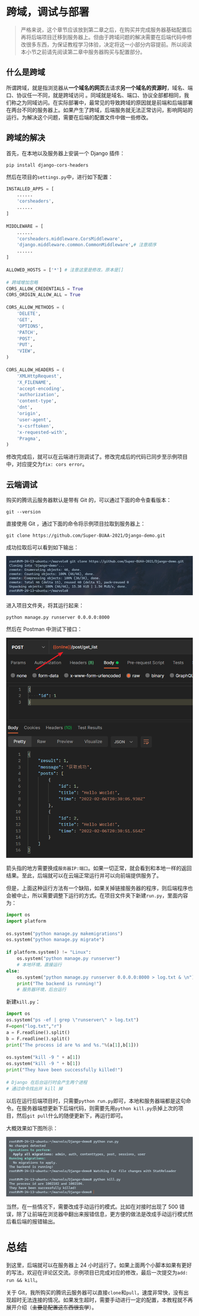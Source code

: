 # 跨域，调试与部署

> 严格来说，这个章节应该放到第二章之后，在购买并完成服务器基础配置后再将后端项目迁移到服务器上。但由于跨域问题的解决需要在后端代码中修改很多东西，为保证教程学习体验，决定将这一小部分内容提前。所以阅读本小节之前请先阅读第二章中服务器购买与配置部分。



## 什么是跨域

所谓跨域，就是指浏览器从**一个域名的网页**去请求**另一个域名的资源时**，域名、端口、协议任一不同，就是跨域访问 。同域就是域名、端口、协议全部都相同，我们称之为同域访问。在实际部署中，最常见的导致跨域的原因就是前端和后端部署在两台不同的服务器上。如果产生了跨域，后端服务就无法正常访问，影响网站的运行。为解决这个问题，需要在后端的配置文件中做一些修改。



## 跨域的解决

首先，在本地以及服务器上安装一个 Django 插件：

```shell
pip install django-cors-headers
```



然后在项目的`settings.py`中，进行如下配置：

```python
INSTALLED_APPS = [
    ......
    'corsheaders',
    ......
]

MIDDLEWARE = [
    ......
    'corsheaders.middleware.CorsMiddleware',
    'django.middleware.common.CommonMiddleware',# 注意顺序
    ......
]

ALLOWED_HOSTS = ['*'] # 注意这里是修改，原本是[]

# 跨域增加忽略
CORS_ALLOW_CREDENTIALS = True
CORS_ORIGIN_ALLOW_ALL = True

CORS_ALLOW_METHODS = (
    'DELETE',
    'GET',
    'OPTIONS',
    'PATCH',
    'POST',
    'PUT',
    'VIEW',
)

CORS_ALLOW_HEADERS = (
    'XMLHttpRequest',
    'X_FILENAME',
    'accept-encoding',
    'authorization',
    'content-type',
    'dnt',
    'origin',
    'user-agent',
    'x-csrftoken',
    'x-requested-with',
    'Pragma',
)
```



修改完成后，就可以在云端进行测调试了。修改完成后的代码已同步至示例项目中，对应提交为`fix: cors error`。



## 云端调试

购买的腾讯云服务器默认是带有 Git 的，可以通过下面的命令查看版本：

```shell
git --version
```



直接使用 Git ，通过下面的命令将示例项目拉取到服务器上：

```shell
git clone https://github.com/Super-BUAA-2021/Django-demo.git
```

成功拉取后可以看到如下输出：

![image-20220220194455887](https://raw.githubusercontent.com/zhtjtcz/MyImg/master/img/202202201945140.png)

进入项目文件夹，将其运行起来：

```shell
python manage.py runserver 0.0.0.0:8000
```



然后在 Postman 中测试下接口：

![image-20220222194653636](https://raw.githubusercontent.com/zhtjtcz/MyImg/master/img/202202221946693.png)



箭头指的地方需要换成`服务器IP:端口`。如果一切正常，就会看到和本地一样的返回结果。至此，后端就可以在云端正常运行并可以向前端提供服务了。



但是，上面这种运行方法有一个缺陷，如果关掉链接服务器的程序，则后端程序也会被中止，所以需要调整下运行的方式。在项目文件夹下新建`run.py`，里面内容为：

```python
import os
import platform

os.system("python manage.py makemigrations")
os.system("python manage.py migrate")

if platform.system() != "Linux":
	os.system("python manage.py runserver")
    # 本地环境，直接运行
else:
	os.system("python manage.py runserver 0.0.0.0:8000 > log.txt & \n")
	print("The backend is running!")
    # 服务器环境，后台运行
```



新建`kill.py`：

```python
import os
os.system("ps -ef | grep \"runserver\" > log.txt")
F=open("log.txt","r")
a = F.readline().split()
b = F.readline().split()
print("The process id are %s and %s."%(a[1],b[1]))

os.system("kill -9 " + a[1])
os.system("kill -9 " + b[1])
print("They have been successfully killed!")

# Django 在后台运行时会产生两个进程
# 通过命令找出并 kill 掉
```



以后在运行后端项目时，只需要`python run.py`即可，本地和服务器端都是这句命令。在服务器端想更新下后端代码，则需要先用`python kill.py`杀掉上次的项目，然后`git pull`什么的随便更新下，再运行即可。

大概效果如下图所示：

![image-20220222195440287](https://raw.githubusercontent.com/zhtjtcz/MyImg/master/img/202202221954335.png)



当然，在一些情况下，需要改成手动运行的模式。比如在对接时出现了 500 错误，除了让前端在浏览器中翻出来报错信息，更方便的做法是改成手动运行模式然后看后端的报错输出。



# 总结

到这里，后端就可以在服务器上 24 小时运行了。如果上面两个小脚本如果有更好的写法，欢迎在评论区交流。示例项目已完成对应的修改，最后一次提交为`add: run && kill`。

关于 Git，我所购买的腾讯云服务器可以直接`clone`和`pull`，速度非常快，没有出现超时无法连接的情况。如果发生超时，需要手动进行一定的配置，本教程就不再展开介绍（~~主要是配置这东西很玄学~~）。



<link rel="stylesheet" href="https://cdn.jsdelivr.net/npm/gitalk@1/dist/gitalk.css">

<script src="https://cdn.jsdelivr.net/npm/gitalk@1/dist/gitalk.min.js"></script>
<div id="gitalk-container"></div>
<script>
var gitalk = new Gitalk({
  "clientID": "0cfd2f1628066d69c6e3",
  "clientSecret": "303031b18a4deabc1164de81f2d78273c18f8415",
  "repo": "Djangobook",
  "owner": "Super-BUAA-2021",
  "admin": ["zhtjtcz"],
  "id": location.pathname,
  "distractionFreeMode": false  
});
gitalk.render("gitalk-container");
</script>

